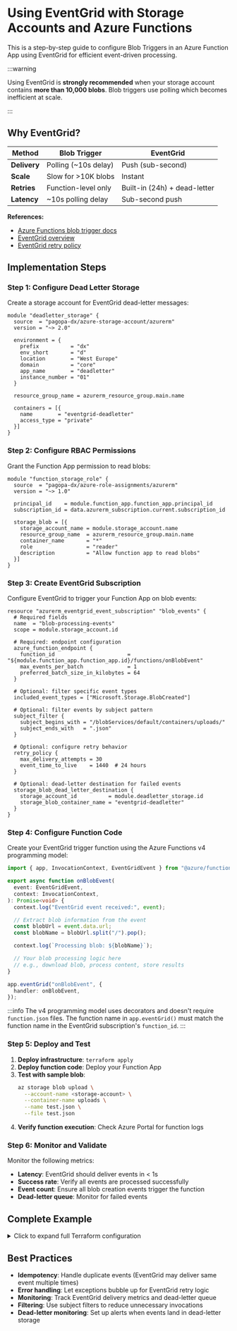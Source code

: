 # Using EventGrid with Storage Accounts and Azure Functions

This is a step-by-step guide to configure Blob Triggers in an Azure Function App
using EventGrid for efficient event-driven processing.

:::warning

Using EventGrid is **strongly recommended** when your storage account contains
**more than 10,000 blobs**. Blob triggers use polling which becomes inefficient
at scale.

:::

## Why EventGrid?

| Method       | Blob Trigger         | EventGrid                    |
| ------------ | -------------------- | ---------------------------- |
| **Delivery** | Polling (~10s delay) | Push (sub-second)            |
| **Scale**    | Slow for >10K blobs  | Instant                      |
| **Retries**  | Function-level only  | Built-in (24h) + dead-letter |
| **Latency**  | ~10s polling delay   | Sub-second push              |

**References:**

- [Azure Functions blob trigger docs](https://learn.microsoft.com/en-us/azure/azure-functions/functions-bindings-storage-blob-trigger)
- [EventGrid overview](https://learn.microsoft.com/en-us/azure/event-grid/overview)
- [EventGrid retry policy](https://learn.microsoft.com/en-us/azure/event-grid/delivery-and-retry)

## Implementation Steps

### Step 1: Configure Dead Letter Storage

Create a storage account for EventGrid dead-letter messages:

```hcl
module "deadletter_storage" {
  source  = "pagopa-dx/azure-storage-account/azurerm"
  version = "~> 2.0"

  environment = {
    prefix          = "dx"
    env_short       = "d"
    location        = "West Europe"
    domain          = "core"
    app_name        = "deadletter"
    instance_number = "01"
  }

  resource_group_name = azurerm_resource_group.main.name

  containers = [{
    name        = "eventgrid-deadletter"
    access_type = "private"
  }]
}
```

### Step 2: Configure RBAC Permissions

Grant the Function App permission to read blobs:

```hcl
module "function_storage_role" {
  source  = "pagopa-dx/azure-role-assignments/azurerm"
  version = "~> 1.0"

  principal_id    = module.function_app.function_app.principal_id
  subscription_id = data.azurerm_subscription.current.subscription_id

  storage_blob = [{
    storage_account_name = module.storage_account.name
    resource_group_name  = azurerm_resource_group.main.name
    container_name       = "*"
    role                 = "reader"
    description          = "Allow function app to read blobs"
  }]
}
```

### Step 3: Create EventGrid Subscription

Configure EventGrid to trigger your Function App on blob events:

```hcl
resource "azurerm_eventgrid_event_subscription" "blob_events" {
  # Required fields
  name  = "blob-processing-events"
  scope = module.storage_account.id

  # Required: endpoint configuration
  azure_function_endpoint {
    function_id                       = "${module.function_app.function_app.id}/functions/onBlobEvent"
    max_events_per_batch              = 1
    preferred_batch_size_in_kilobytes = 64
  }

  # Optional: filter specific event types
  included_event_types = ["Microsoft.Storage.BlobCreated"]

  # Optional: filter events by subject pattern
  subject_filter {
    subject_begins_with = "/blobServices/default/containers/uploads/"
    subject_ends_with   = ".json"
  }

  # Optional: configure retry behavior
  retry_policy {
    max_delivery_attempts = 30
    event_time_to_live    = 1440  # 24 hours
  }

  # Optional: dead-letter destination for failed events
  storage_blob_dead_letter_destination {
    storage_account_id          = module.deadletter_storage.id
    storage_blob_container_name = "eventgrid-deadletter"
  }
}
```

### Step 4: Configure Function Code

Create your EventGrid trigger function using the Azure Functions v4 programming
model:

```typescript
import { app, InvocationContext, EventGridEvent } from "@azure/functions";

export async function onBlobEvent(
  event: EventGridEvent,
  context: InvocationContext,
): Promise<void> {
  context.log("EventGrid event received:", event);

  // Extract blob information from the event
  const blobUrl = event.data.url;
  const blobName = blobUrl.split("/").pop();

  context.log(`Processing blob: ${blobName}`);

  // Your blob processing logic here
  // e.g., download blob, process content, store results
}

app.eventGrid("onBlobEvent", {
  handler: onBlobEvent,
});
```

:::info The v4 programming model uses decorators and doesn't require
`function.json` files. The function name in `app.eventGrid()` must match the
function name in the EventGrid subscription's `function_id`. :::

### Step 5: Deploy and Test

1. **Deploy infrastructure**: `terraform apply`
2. **Deploy function code**: Deploy your Function App
3. **Test with sample blob**:
   ```bash
   az storage blob upload \
     --account-name <storage-account> \
     --container-name uploads \
     --name test.json \
     --file test.json
   ```
4. **Verify function execution**: Check Azure Portal for function logs

### Step 6: Monitor and Validate

Monitor the following metrics:

- **Latency**: EventGrid should deliver events in < 1s
- **Success rate**: Verify all events are processed successfully
- **Event count**: Ensure all blob creation events trigger the function
- **Dead-letter queue**: Monitor for failed events

## Complete Example

<details>
<summary>Click to expand full Terraform configuration</summary>

```hcl
module "storage_account" {
  source  = "pagopa-dx/azure-storage-account/azurerm"
  version = "~> 2.0"

  environment = {
    prefix          = "dx"
    env_short       = "d"
    location        = "West Europe"
    domain          = "core"
    app_name        = "events"
    instance_number = "01"
  }

  resource_group_name = azurerm_resource_group.main.name

  containers = [
    { name = "uploads", access_type = "private" },
    { name = "archive", access_type = "private" }
  ]
}

module "function_app" {
  source  = "pagopa-dx/azure-function-app/azurerm"
  version = "~> 4.0"

  environment = {
    prefix          = "dx"
    env_short       = "d"
    location        = "West Europe"
    domain          = "core"
    app_name        = "processor"
    instance_number = "01"
  }

  resource_group_name = azurerm_resource_group.main.name
  subnet_pep_id      = data.azurerm_subnet.pep.id

  virtual_network = {
    name                = "vnet-core"
    resource_group_name = "rg-network"
  }

  health_check_path = "/api/health"
  stack            = "node"
  node_version     = 20

  app_settings = {
    FUNCTIONS_WORKER_RUNTIME = "node"
    STORAGE_ACCOUNT_NAME     = module.storage_account.name
    UPLOADS_CONTAINER        = "uploads"
  }
}

module "deadletter_storage" {
  source  = "pagopa-dx/azure-storage-account/azurerm"
  version = "~> 2.0"

  environment = {
    prefix          = "dx"
    env_short       = "d"
    location        = "West Europe"
    domain          = "core"
    app_name        = "deadletter"
    instance_number = "01"
  }

  resource_group_name = azurerm_resource_group.main.name

  containers = [{
    name        = "eventgrid-deadletter"
    access_type = "private"
  }]
}

module "function_storage_role" {
  source  = "pagopa-dx/azure-role-assignments/azurerm"
  version = "~> 1.0"

  principal_id    = module.function_app.function_app.principal_id
  subscription_id = data.azurerm_subscription.current.subscription_id

  storage_blob = [{
    storage_account_name = module.storage_account.name
    resource_group_name  = azurerm_resource_group.main.name
    container_name       = "*"
    role                 = "reader"
    description          = "Allow function app to read/write blobs"
  }]
}

resource "azurerm_eventgrid_event_subscription" "blob_events" {
  name  = "blob-processing-events"
  scope = module.storage_account.id

  azure_function_endpoint {
    function_id                       = "${module.function_app.function_app.id}/functions/onBlobEvent"
    max_events_per_batch              = 1
    preferred_batch_size_in_kilobytes = 64
  }

  included_event_types = ["Microsoft.Storage.BlobCreated"]

  subject_filter {
    subject_begins_with = "/blobServices/default/containers/uploads/"
    subject_ends_with   = ".json"
  }

  retry_policy {
    max_delivery_attempts = 30
    event_time_to_live    = 1440
  }

  storage_blob_dead_letter_destination {
    storage_account_id          = module.deadletter_storage.id
    storage_blob_container_name = "eventgrid-deadletter"
  }
}
```

</details>

## Best Practices

- **Idempotency**: Handle duplicate events (EventGrid may deliver same event
  multiple times)
- **Error handling**: Let exceptions bubble up for EventGrid retry logic
- **Monitoring**: Track EventGrid delivery metrics and dead-letter queue
- **Filtering**: Use subject filters to reduce unnecessary invocations
- **Dead-letter monitoring**: Set up alerts when events land in dead-letter
  storage
